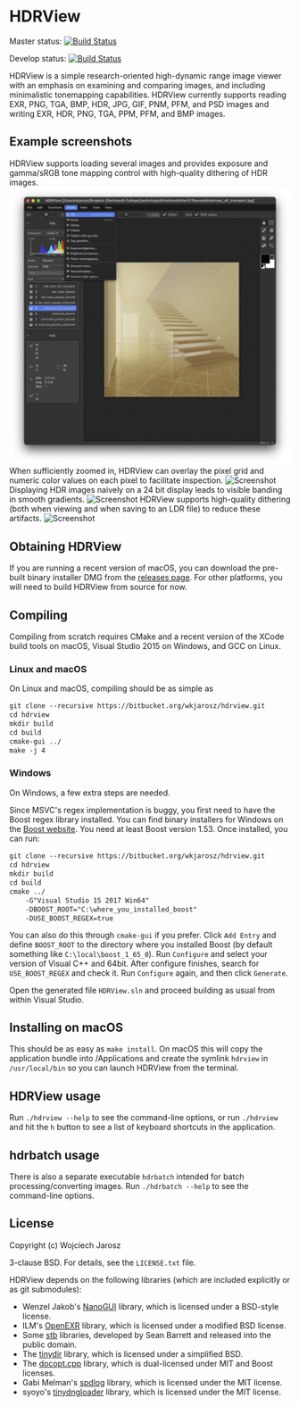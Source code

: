# HDRView

Master status:
[![Build Status](https://github.com/wkjarosz/hdrview/actions/workflows/main.yml/badge.svg?branch=master)](https://github.com/wkjarosz/hdrview/actions/workflows/main.yml)

Develop status:
[![Build Status](https://github.com/wkjarosz/hdrview/actions/workflows/main.yml/badge.svg?branch=develop)](https://github.com/wkjarosz/hdrview/actions/workflows/main.yml)

HDRView is a simple research-oriented high-dynamic range image viewer with an emphasis on examining and comparing images, and including minimalistic tonemapping capabilities. HDRView currently supports reading EXR, PNG, TGA, BMP, HDR, JPG, GIF, PNM, PFM, and PSD images and writing EXR, HDR, PNG, TGA, PPM, PFM, and BMP images.

## Example screenshots
HDRView supports loading several images and provides exposure and gamma/sRGB tone mapping control with high-quality dithering of HDR images.
![Screenshot](resources/screenshot1.png "Screenshot1")
When sufficiently zoomed in, HDRView can overlay the pixel grid and numeric color values on each pixel to facilitate inspection.
![Screenshot](resources/screenshot2.png "Screenshot2")
Displaying HDR images naively on a 24 bit display leads to visible banding in smooth gradients.
![Screenshot](resources/screenshot3.png "Screenshot3")
HDRView supports high-quality dithering (both when viewing and when saving to an LDR file) to reduce these artifacts.
![Screenshot](resources/screenshot4.png "Screenshot4")

## Obtaining HDRView

If you are running a recent version of macOS, you can download the pre-built binary installer DMG from the [releases page](https://bitbucket.org/wkjarosz/hdrview/downloads). For other platforms, you will need to build HDRView from source for now.

## Compiling

Compiling from scratch requires CMake and a recent version of the XCode build tools on macOS, Visual Studio 2015 on Windows, and GCC on Linux.

### Linux and macOS

On Linux and macOS, compiling should be as simple as

    git clone --recursive https://bitbucket.org/wkjarosz/hdrview.git
    cd hdrview
    mkdir build
    cd build
    cmake-gui ../
    make -j 4

### Windows

On Windows, a few extra steps are needed.

Since MSVC's regex implementation is buggy, you first need to have the Boost regex library installed. You can find binary installers for Windows on the [Boost website](http://www.boost.org/). You need at least Boost version 1.53. Once installed, you can run:

    git clone --recursive https://bitbucket.org/wkjarosz/hdrview.git
    cd hdrview
    mkdir build
    cd build
    cmake ../
        -G"Visual Studio 15 2017 Win64" 
        -DBOOST_ROOT="C:\where_you_installed_boost"
        -DUSE_BOOST_REGEX=true

You can also do this through ``cmake-gui`` if you prefer. Click ``Add Entry`` and define ``BOOST_ROOT`` to the directory where you installed Boost (by default something like ``C:\local\boost_1_65_0``). Run ``Configure`` and select your version of Visual C++ and 64bit. After configure finishes, search for ``USE_BOOST_REGEX`` and check it. Run ``Configure`` again, and then click ``Generate``.

Open the generated file ``HDRView.sln`` and proceed building as usual from within Visual Studio.


## Installing on macOS

This should be as easy as ``make install``. On macOS this will copy the application bundle into /Applications and create the symlink ``hdrview`` in ``/usr/local/bin`` so you can launch HDRView from the terminal.

## HDRView usage

Run ``./hdrview --help`` to see the command-line options, or run ``./hdrview `` and hit the ``h`` button to see a list of keyboard shortcuts in the application.

## hdrbatch usage

There is also a separate executable ``hdrbatch`` intended for batch processing/converting images. Run ``./hdrbatch --help`` to see the command-line options.

## License

Copyright (c) Wojciech Jarosz

3-clause BSD. For details, see the ``LICENSE.txt`` file.

HDRView depends on the following libraries (which are included explicitly or as git submodules):

* Wenzel Jakob's [NanoGUI](https://github.com/wjakob/nanogui) library, which is licensed under a BSD-style license.
* ILM's [OpenEXR](http://www.openexr.com) library, which is licensed under a modified BSD license.
* Some [stb](https://github.com/nothings/stb) libraries, developed by Sean Barrett and released into the public domain.
* The [tinydir](https://github.com/cxong/tinydir/) library, which is licensed under a simplified BSD.
* The [docopt.cpp](https://github.com/docopt/docopt.cpp) library, which is dual-licensed under MIT and Boost licenses.
* Gabi Melman's [spdlog](https://github.com/gabime/spdlog) library, which is licensed under the MIT license.
* syoyo's [tinydngloader](https://github.com/syoyo/tinydngloader) library, which is licensed under the MIT license.
